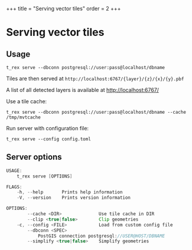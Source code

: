 +++
title = "Serving vector tiles"
order = 2
+++

Serving vector tiles
====================

Usage
-----

    t_rex serve --dbconn postgresql://user:pass@localhost/dbname

Tiles are then served at `http://localhost:6767/{layer}/{z}/{x}/{y}.pbf`

A list of all detected layers is available at [http://localhost:6767/](http://localhost:6767/)

Use a tile cache:

    t_rex serve --dbconn postgresql://user:pass@localhost/dbname --cache /tmp/mvtcache

Run server with configuration file:

    t_rex serve --config config.toml


Server options
--------------

```java
USAGE:
    t_rex serve [OPTIONS]

FLAGS:
    -h, --help       Prints help information
    -V, --version    Prints version information

OPTIONS:
        --cache <DIR>              Use tile cache in DIR
        --clip <true|false>        Clip geometries
    -c, --config <FILE>            Load from custom config file
        --dbconn <SPEC>
            PostGIS connection postgresql://USER@HOST/DBNAME
        --simplify <true|false>    Simplify geometries
```
